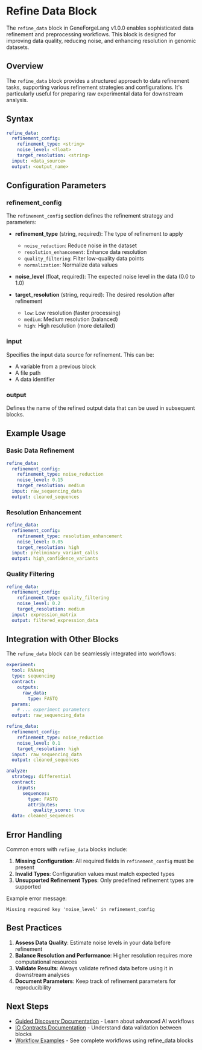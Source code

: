 # Refine Data Block

The `refine_data` block in GeneForgeLang v1.0.0 enables sophisticated data refinement and preprocessing workflows. This block is designed for improving data quality, reducing noise, and enhancing resolution in genomic datasets.

## Overview

The `refine_data` block provides a structured approach to data refinement tasks, supporting various refinement strategies and configurations. It's particularly useful for preparing raw experimental data for downstream analysis.

## Syntax

```yaml
refine_data:
  refinement_config:
    refinement_type: <string>
    noise_level: <float>
    target_resolution: <string>
  input: <data_source>
  output: <output_name>
```

## Configuration Parameters

### refinement_config

The `refinement_config` section defines the refinement strategy and parameters:

- **refinement_type** (string, required): The type of refinement to apply
  - `noise_reduction`: Reduce noise in the dataset
  - `resolution_enhancement`: Enhance data resolution
  - `quality_filtering`: Filter low-quality data points
  - `normalization`: Normalize data values

- **noise_level** (float, required): The expected noise level in the data (0.0 to 1.0)

- **target_resolution** (string, required): The desired resolution after refinement
  - `low`: Low resolution (faster processing)
  - `medium`: Medium resolution (balanced)
  - `high`: High resolution (more detailed)

### input

Specifies the input data source for refinement. This can be:
- A variable from a previous block
- A file path
- A data identifier

### output

Defines the name of the refined output data that can be used in subsequent blocks.

## Example Usage

### Basic Data Refinement

```yaml
refine_data:
  refinement_config:
    refinement_type: noise_reduction
    noise_level: 0.15
    target_resolution: medium
  input: raw_sequencing_data
  output: cleaned_sequences
```

### Resolution Enhancement

```yaml
refine_data:
  refinement_config:
    refinement_type: resolution_enhancement
    noise_level: 0.05
    target_resolution: high
  input: preliminary_variant_calls
  output: high_confidence_variants
```

### Quality Filtering

```yaml
refine_data:
  refinement_config:
    refinement_type: quality_filtering
    noise_level: 0.2
    target_resolution: medium
  input: expression_matrix
  output: filtered_expression_data
```

## Integration with Other Blocks

The `refine_data` block can be seamlessly integrated into workflows:

```yaml
experiment:
  tool: RNAseq
  type: sequencing
  contract:
    outputs:
      raw_data:
        type: FASTQ
  params:
    # ... experiment parameters
  output: raw_sequencing_data

refine_data:
  refinement_config:
    refinement_type: noise_reduction
    noise_level: 0.1
    target_resolution: high
  input: raw_sequencing_data
  output: cleaned_sequences

analyze:
  strategy: differential
  contract:
    inputs:
      sequences:
        type: FASTQ
        attributes:
          quality_score: true
  data: cleaned_sequences
```

## Error Handling

Common errors with `refine_data` blocks include:

1. **Missing Configuration**: All required fields in `refinement_config` must be present
2. **Invalid Types**: Configuration values must match expected types
3. **Unsupported Refinement Types**: Only predefined refinement types are supported

Example error message:
```
Missing required key 'noise_level' in refinement_config
```

## Best Practices

1. **Assess Data Quality**: Estimate noise levels in your data before refinement
2. **Balance Resolution and Performance**: Higher resolution requires more computational resources
3. **Validate Results**: Always validate refined data before using it in downstream analyses
4. **Document Parameters**: Keep track of refinement parameters for reproducibility

## Next Steps

- [Guided Discovery Documentation](guided_discovery.md) - Learn about advanced AI workflows
- [IO Contracts Documentation](io_contracts.md) - Understand data validation between blocks
- [Workflow Examples](../examples/) - See complete workflows using refine_data blocks
